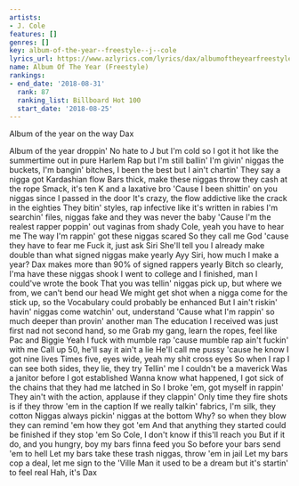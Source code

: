 ```yaml
---
artists:
- J. Cole
features: []
genres: []
key: album-of-the-year--freestyle--j--cole
lyrics_url: https://www.azlyrics.com/lyrics/dax/albumoftheyearfreestyle.html
name: Album Of The Year (Freestyle)
rankings:
- end_date: '2018-08-31'
  rank: 87
  ranking_list: Billboard Hot 100
  start_date: '2018-08-25'
---
```


Album of the year on the way
Dax

Album of the year droppin'
No hate to J but I'm cold so I got it hot like the summertime out in pure Harlem
Rap but I'm still ballin'
I'm givin' niggas the buckets, I'm bangin' bitches, I been the best but I ain't chartin'
They say a nigga got Kardashian flow
Bars thick, make these niggas throw they cash at the rope
Smack, it's ten K and a laxative bro
'Cause I been shittin' on you niggas since I passed in the door
It's crazy, the flow addictive like the crack in the eighties
They bitin' styles, rap infective like it's written in rabies
I'm searchin' files, niggas fake and they was never the baby
'Cause I'm the realest rapper poppin' out vaginas from shady
Cole, yeah you have to hear me
The way I'm rappin' got these niggas scared
So they call me God 'cause they have to fear me
Fuck it, just ask Siri
She'll tell you I already make double than what signed niggas make yearly
Ayy Siri, how much I make a year?
Dax makes more than 90% of signed rappers yearly
Bitch so clearly, I'ma have these niggas shook
I went to college and I finished, man I could've wrote the book
That you was tellin' niggas pick up, but where we from, we can't bend our head
We might get shot when a nigga come for the stick up, so the
Vocabulary could probably be enhanced
But I ain't riskin' havin' niggas come watchin' out, understand
'Cause what I'm rappin' so much deeper than provin' another man
The education I received was just first nad not second hand, so me
Grab my gang, learn the ropes, feel like Pac and Biggie
Yeah I fuck with mumble rap 'cause mumble rap ain't fuckin' with me
Call up 50, he'll say it ain't a lie
He'll call me pussy 'cause he know I got nine lives
Times five, eyes wide, yeah my shit cross eyes
So when I rap I can see both sides, they lie, they try
Tellin' me I couldn't be a maverick
Was a janitor before I got established
Wanna know what happened, I got sick of the chains that they had me latched in
So I broke 'em, got myself in rappin'
They ain't with the action, applause if they clappin'
Only time they fire shots is if they throw 'em in the caption
If we really talkin' fabrics, I'm silk, they cotton
Niggas always pickin' niggas at the bottom
Why? so when they blow they can remind 'em how they got 'em
And that anything they started could be finished if they stop 'em
So Cole, I don't know if this'll reach you
But if it do, and you hungry, boy my bars finna feed you
So before your bars send 'em to hell
Let my bars take these trash niggas, throw 'em in jail
Let my bars cop a deal, let me sign to the 'Ville
Man it used to be a dream but it's startin' to feel real
Hah, it's Dax




